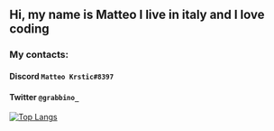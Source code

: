 
## Hi, my name is Matteo I live in italy and I love coding
### My contacts:
#### Discord `Matteo Krstic#8397`
#### Twitter `@grabbino_`

[![Top Langs](https://github-readme-stats.vercel.app/api/top-langs/?username=grabbino&layout=compact)](https://github.com/anuraghazra/github-readme-stats)
